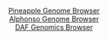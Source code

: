 <div id="Pineapple_Genome_Browser" align="center">
  <a href="https://igv.org/app/?sessionURL=blob:zZJfb9owFMW_i6VWmxQSOyFAIqEppdBSWtpSWKZWVWSCE0wdO7Ud_gTx3edVm_aySuVh0yQ_2FfXvucc__ZgTaSigoMQuDbybYSABdRSbB5wUTIyxgVRIMwwU8QCkmREEp4SEO5BhpXGs8m1ubnUulSh41BdNgrMc2Erz8YFrgXHG2WnonB6gjE8FxJrIZVzJvFaODRfNzZkjsvSNrM923cWWGMHs3IpuBJOSXiebMx7ya9SkhMuCpIUFdP0TUBi9BiNCzvDX6L4IUpTotSI7IaLbjQaRl.9_uzxotV7nN1exrNWfPpAc451JUl3E087MWpObqLObl698t3q6nVF6sk0Uife.Wl_W1JJVBe1Ucfzm52ma4KhfEG2_5Nns.iRvmeKXl9WozpAu.mgv4Vuu3fROisHA_f.Hd8HCzCRVoYDkC5lO0TQ8mDL8t1W48cWdSwIA5OOFBSET88W0BKnL6b9aQ_0rjS0AEVeqzdwLCDkgkgQNgII2ygIXL_ZbsIgQAdrDyrJ_l60g9kkaEM3ct1WklGmDcqLRPFS2Zhze51mdl4fmWU6HopRvJrUKSV343RQS4pfyuLEPROs_y5FZvjbBxqrH9H0T7j7iBBbz4.FrefGsDOq9Xjl3l1d1j7Llujbzfl2eP9n2Dxj9rhoMiELrE2_qZjjT97W2PwE16awporOKaN6F5sUxQaEyPUMtiAVTBgOgcznn6AFLeTDz7_x9A7Ph.8-">Pineapple Genome Browser</a>
</div>
<div id="Alphonso_Genome_Browser" align="center">
  <a href="https://igv.org/app/?sessionURL=blob:zZJdb9owFIb_iyWqTQqJk5CQREJToGVQWLdBGYWqikziBK.JndpOUkD897lo025WqVxsmuQL.8gf73n8HECNuSCMggBYuunopgk0ILasmaOizPENKrAAQYpygTXAcYo5pjEGwQGkSEi0mE3Vya2UpQgMg8iyXSCaMV3YOirQnlHUCD1mhTFgeY42jCPJuDD6HNXMIFndbvAGlaWu3rZ1x0iQRAbKyy2jghklplnUqPuiX6Uow5QVOCqqXJJTgEjlURkTPUUfwuU8jGMsxATvxkkvnIzDb_bVYv3RHawXn0fLhbu8mJOMIllx3JOWPYn705Y1rMfYmo_YxA33j4RtvtwNOy378uLquSQci57ZNT3b6fhdX6EhNMHP_1PXapAzOx89NnernN_c3jrf19VsPk9j4u47YTZZvdL3UQM5iytlAoi3vBuYULOhqzmW236Zmp4G4QsdzggI7h80IDmKH9X2.wOQu1L5AgR.qk7qaIDxBHMQtH0Iu6bvW06n24G.bx61A6h4_vfQDhczvwut0LLcKCW5VDInkaCl0BGleh2nerY_k2UxGaH1EqY09S635bAK2dZbr.3rpmX12Z9oelARUI.fPlC1.pZM_8S7twTR5eZc2cY.FgMFo16OP3n.ajcKd8PkGntT72vhvQroPDgp4wWSar.qqOVP42rECaJSFWoiyIbkRO6WiiNrQGBathIXxCxnykTAs807qEHNdOD734Lax4fjDw--">Alphonso Genome Browser</a>
</div>


<div id="DAF_Genomics_Browser" align="center">
  <a href="https://igv.org/app/?sessionURL=blob:tZHtatswFIbvRdD.sh1LduLYEIa3dWlIm4ymXkhLCWf2cWJqS44kx81C7n3CaylslDHoQBIS5.N9dZ4j2aNUheAkIsyhfYdSYhG1Fe0CqrrEGVSoSJRDqdAiEnOUyFMk0ZHkoDQkN1emcqt1raJeL4Pc3iAXVZEqR3kO1LYSjd6iSbWZAxX8EBxa5aSiMskaelDWW8GV6EGaolK226uRb9YtmOMltu5a4rpqSl10qmtjwhjLnByM24Jn.PQXI_9B2aziQ7xcxF39FA.TbBRPJ_E37yK5Gw8.3SXzy2UyWJ4vig0H3UgchWfsY5Jnk7mbrsZstrh8bPfLYHeb1Lez5Mz7fH7xVBcS1YgGdOj1_WHfIyeLlCJtDASSbiWNqG8FbGgx37efr15_YKYgRUGi.weLaAnpo0m_PxJ9qA0qonDXdNQsImSGkkR26LoBDUPW9wPfDUN6so6kkeU7s_yS3ISBy2LGBs53qIx.XpTdAI3Qn8H3AvlbZ7P_FdSuPXxlBtYUVjs.VvN4QJPrFb_aZwL9N0BZ5M2P5UJWoE3o1_MZC5RGr0KuX7l4p4fTTw--">DAF Genomics Browser</a>
</div>
